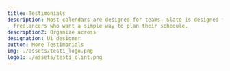 ```yaml
---
title: Testimonials
description: Most calendars are designed for teams. Slate is designed for
  freelancers who want a simple way to plan their schedule.
description2: Organize across
designation: Ui designer
button: More Testimonials
img: ./assets/testi_logo.png
logo1: ./assets/testi_clint.png
---
```

